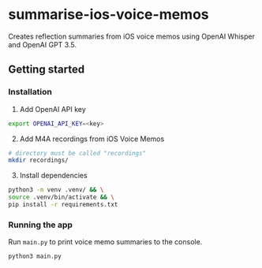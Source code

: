 # summarise-ios-voice-memos

Creates reflection summaries from iOS voice memos using OpenAI Whisper and OpenAI GPT 3.5.

## Getting started

### Installation

1. Add OpenAI API key

```sh
export OPENAI_API_KEY=<key>
```

2. Add M4A recordings from iOS Voice Memos

```sh
# directory must be called "recordings"
mkdir recordings/
```

3. Install dependencies

```sh
python3 -m venv .venv/ && \
source .venv/bin/activate && \
pip install -r requirements.txt
```

### Running the app

Run `main.py` to print voice memo summaries to the console.

```sh
python3 main.py
```

